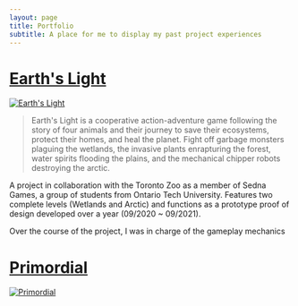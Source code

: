 ```yaml
---
layout: page
title: Portfolio
subtitle: A place for me to display my past project experiences
---
```

# [Earth's Light](https://hamraj-rai.itch.io/earths-light)
[![Earth's Light](http://img.youtube.com/vi/ItPgzlPxPJc/0.jpg)](https://www.youtube.com/watch?v=ItPgzlPxPJc)

>Earth's Light is a cooperative action-adventure game following the story of four animals and their journey to save their ecosystems, protect their homes, and heal the planet. Fight off garbage monsters plaguing the wetlands, the invasive plants enrapturing the forest, water spirits flooding the plains, and the mechanical chipper robots destroying the arctic.

A project in collaboration with the Toronto Zoo as a member of Sedna Games, a group of students from Ontario Tech University. Features two complete levels (Wetlands and Arctic) and functions as a prototype proof of design developed over a year (09/2020 ~ 09/2021).

Over the course of the project, I was in charge of the gameplay mechanics

# [Primordial](https://promethaes.itch.io/primordial)
[![Primordial](http://img.youtube.com/vi/iZOTqHBXW2M/0.jpg)](https://www.youtube.com/watch?v=iZOTqHBXW2M)